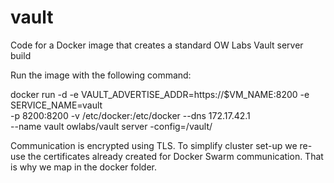 # vault
Code for a Docker image that creates a standard OW Labs Vault server build

Run the image with the following command:

docker run -d -e VAULT_ADVERTISE_ADDR=https://$VM_NAME:8200 -e SERVICE_NAME=vault \
  -p 8200:8200 -v /etc/docker:/etc/docker --dns 172.17.42.1 \
  --name vault owlabs/vault server -config=/vault/

Communication is encrypted using TLS. To simplify cluster set-up we re-use the certificates already created for Docker Swarm communication. That is why we map in the docker folder.
